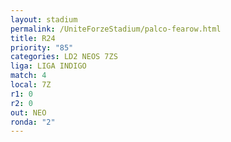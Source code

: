 ```yaml
---
layout: stadium
permalink: /UniteForzeStadium/palco-fearow.html
title: R24
priority: "85"
categories: LD2 NEOS 7ZS
liga: LIGA INDIGO
match: 4
local: 7Z
r1: 0
r2: 0
out: NEO
ronda: "2"
---
```

